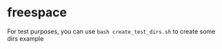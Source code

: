 # freespace

For test purposes, you can use ``` bash create_test_dirs.sh ``` to create some dirs example

